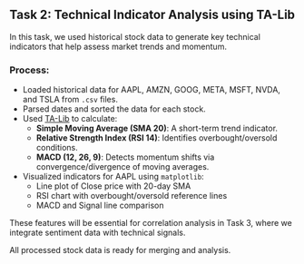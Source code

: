 ## Task 2: Technical Indicator Analysis using TA-Lib

In this task, we used historical stock data to generate key technical indicators that help assess market trends and momentum.

### Process:
- Loaded historical data for AAPL, AMZN, GOOG, META, MSFT, NVDA, and TSLA from `.csv` files.
- Parsed dates and sorted the data for each stock.
- Used [TA-Lib](https://github.com/TA-Lib/ta-lib-python) to calculate:
  - **Simple Moving Average (SMA 20)**: A short-term trend indicator.
  - **Relative Strength Index (RSI 14)**: Identifies overbought/oversold conditions.
  - **MACD (12, 26, 9)**: Detects momentum shifts via convergence/divergence of moving averages.
- Visualized indicators for AAPL using `matplotlib`:
  - Line plot of Close price with 20-day SMA
  - RSI chart with overbought/oversold reference lines
  - MACD and Signal line comparison

These features will be essential for correlation analysis in Task 3, where we integrate sentiment data with technical signals.

All processed stock data is ready for merging and analysis.
